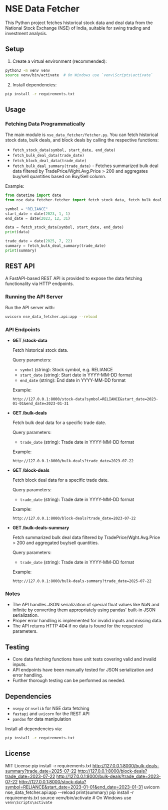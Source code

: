 # NSE Data Fetcher

This Python project fetches historical stock data and deal data from the National Stock Exchange (NSE) of India, suitable for swing trading and investment analysis.

## Setup

1. Create a virtual environment (recommended):

```bash
python3 -m venv venv
source venv/bin/activate  # On Windows use `venv\Scripts\activate`
```

2. Install dependencies:

```bash
pip install -r requirements.txt
```

## Usage

### Fetching Data Programmatically

The main module is `nse_data_fetcher/fetcher.py`. You can fetch historical stock data, bulk deals, and block deals by calling the respective functions:

- `fetch_stock_data(symbol, start_date, end_date)`
- `fetch_bulk_deal_data(trade_date)`
- `fetch_block_deal_data(trade_date)`
- `fetch_bulk_deal_summary(trade_date)` - Fetches summarized bulk deal data filtered by TradePrice/Wght.Avg.Price > 200 and aggregates buy/sell quantities based on Buy/Sell column.

Example:

```python
from datetime import date
from nse_data_fetcher.fetcher import fetch_stock_data, fetch_bulk_deal_summary

symbol = "RELIANCE"
start_date = date(2023, 1, 1)
end_date = date(2023, 12, 31)

data = fetch_stock_data(symbol, start_date, end_date)
print(data)

trade_date = date(2025, 7, 22)
summary = fetch_bulk_deal_summary(trade_date)
print(summary)
```

## REST API

A FastAPI-based REST API is provided to expose the data fetching functionality via HTTP endpoints.

### Running the API Server

Run the API server with:

```bash
uvicorn nse_data_fetcher.api:app --reload
```

### API Endpoints

- **GET /stock-data**

  Fetch historical stock data.

  Query parameters:
  - `symbol` (string): Stock symbol, e.g. RELIANCE
  - `start_date` (string): Start date in YYYY-MM-DD format
  - `end_date` (string): End date in YYYY-MM-DD format

  Example:

  ```
  http://127.0.0.1:8000/stock-data?symbol=RELIANCE&start_date=2023-01-01&end_date=2023-01-31
  ```

- **GET /bulk-deals**

  Fetch bulk deal data for a specific trade date.

  Query parameters:
  - `trade_date` (string): Trade date in YYYY-MM-DD format

  Example:

  ```
  http://127.0.0.1:8000/bulk-deals?trade_date=2023-07-22
  ```

- **GET /block-deals**

  Fetch block deal data for a specific trade date.

  Query parameters:
  - `trade_date` (string): Trade date in YYYY-MM-DD format

  Example:

  ```
  http://127.0.0.1:8000/block-deals?trade_date=2023-07-22
  ```

- **GET /bulk-deals-summary**

  Fetch summarized bulk deal data filtered by TradePrice/Wght.Avg.Price > 200 and aggregated buy/sell quantities.

  Query parameters:
  - `trade_date` (string): Trade date in YYYY-MM-DD format

  Example:

  ```
  http://127.0.0.1:8000/bulk-deals-summary?trade_date=2025-07-22
  ```

### Notes

- The API handles JSON serialization of special float values like NaN and infinite by converting them appropriately using pandas' built-in JSON serialization.
- Proper error handling is implemented for invalid inputs and missing data.
- The API returns HTTP 404 if no data is found for the requested parameters.

## Testing

- Core data fetching functions have unit tests covering valid and invalid inputs.
- API endpoints have been manually tested for JSON serialization and error handling.
- Further thorough testing can be performed as needed.

## Dependencies

- `nsepy` or `nselib` for NSE data fetching
- `fastapi` and `uvicorn` for the REST API
- `pandas` for data manipulation

Install all dependencies via:

```bash
pip install -r requirements.txt
```

## License

MIT License
pip install -r requirements.txt
  http://127.0.0.1:8000/bulk-deals-summary?trade_date=2025-07-22
  http://127.0.0.1:8000/block-deals?trade_date=2023-07-22
  http://127.0.0.1:8000/bulk-deals?trade_date=2023-07-22
  http://127.0.0.1:8000/stock-data?symbol=RELIANCE&start_date=2023-01-01&end_date=2023-01-31
uvicorn nse_data_fetcher.api:app --reload
print(summary)
pip install -r requirements.txt
source venv/bin/activate  # On Windows use `venv\Scripts\activate`
